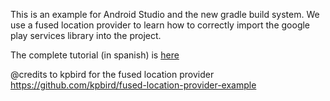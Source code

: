 This is an example for Android Studio and the new gradle build system.
We use a fused location provider to learn how to correctly import the google play services library into the project.

The complete tutorial (in spanish) is [here][1]

@credits to kpbird for the fused location provider <https://github.com/kpbird/fused-location-provider-example>

[1]: http://www.blokura.com/blog/tutorial-android-studio-fused-location-provider/